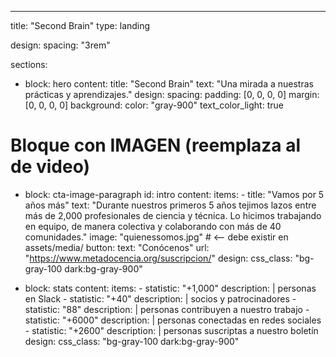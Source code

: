 ---
title: "Second Brain"
type: landing

design:
  spacing: "3rem"

sections:
  - block: hero
    content:
      title: "Second Brain"
      text: "Una mirada a nuestras prácticas y aprendizajes."
    design:
      spacing:
        padding: [0, 0, 0, 0]
        margin: [0, 0, 0, 0]
      background:
        color: "gray-900"
        text_color_light: true

  # Bloque con IMAGEN (reemplaza al de video)
  - block: cta-image-paragraph
    id: intro
    content:
      items:
        - title: "Vamos por 5 años más"
          text: "Durante nuestros primeros 5 años tejimos lazos entre más de 2,000 profesionales de ciencia y técnica. Lo hicimos trabajando en equipo, de manera colectiva y colaborando con más de 40 comunidades."
          image: "quienessomos.jpg"   # <-- debe existir en assets/media/
          button:
            text: "Conócenos"
            url: "https://www.metadocencia.org/suscripcion/"
    design:
      css_class: "bg-gray-100 dark:bg-gray-900"

  - block: stats
    content:
      items:
        - statistic: "+1,000"
          description: |
            personas en Slack
        - statistic: "+40"
          description: |
            socios y patrocinadores
        - statistic: "88"
          description: |
            personas contribuyen a nuestro trabajo
        - statistic: "+6000"
          description: |
            personas conectadas en redes sociales
        - statistic: "+2600"
          description: |
            personas suscriptas a nuestro boletín
    design:
      css_class: "bg-gray-100 dark:bg-gray-900"
